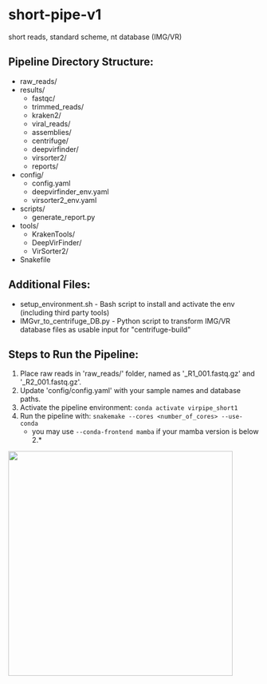 # short-pipe-v1
short reads, standard scheme, nt database (IMG/VR)

Pipeline Directory Structure:
-----------------------------
- raw_reads/            
- results/              
  - fastqc/             
  - trimmed_reads/      
  - kraken2/            
  - viral_reads/        
  - assemblies/         
  - centrifuge/         
  - deepvirfinder/      
  - virsorter2/         
  - reports/            
- config/
  - config.yaml
  - deepvirfinder_env.yaml
  - virsorter2_env.yaml               
- scripts/
  - generate_report.py              
- tools/
  - KrakenTools/
  - DeepVirFinder/
  - VirSorter2/   	                
- Snakefile

Additional Files:
--------------------------
- setup_environment.sh - Bash script to install and activate the env (including third party tools)
- IMGvr_to_centrifuge_DB.py - Python script to transform IMG/VR database files as usable input for "centrifuge-build"  

Steps to Run the Pipeline:
--------------------------
1. Place raw reads in 'raw_reads/' folder, named as '<sample>_R1_001.fastq.gz' and '<sample>_R2_001.fastq.gz'.
2. Update 'config/config.yaml' with your sample names and database paths.
3. Activate the pipeline environment:
   `conda activate virpipe_short1`
4. Run the pipeline with:
   `snakemake --cores <number_of_cores> --use-conda`
   - you may use `--conda-frontend mamba` if your mamba version is below 2.*

  
<img src="https://github.com/user-attachments/assets/0b349893-86c5-4486-8860-b05c79730d67" width="450" heigt="700" />
